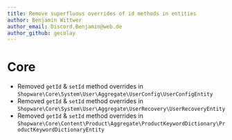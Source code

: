 ```yaml
---
title: Remove superfluous overrides of id methods in entities
author: Benjamin Wittwer
author_email: Discord.Benjamin@web.de
author_github: gecolay
---
```

# Core
* Removed `getId` & `setId` method overrides in `Shopware\Core\System\User\Aggregate\UserConfig\UserConfigEntity`
* Removed `getId` & `setId` method overrides in `Shopware\Core\System\User\Aggregate\UserRecovery\UserRecoveryEntity`
* Removed `getId` & `setId` method overrides in `Shopware\Core\Content\Product\Aggregate\ProductKeywordDictionary\ProductKeywordDictionaryEntity`
